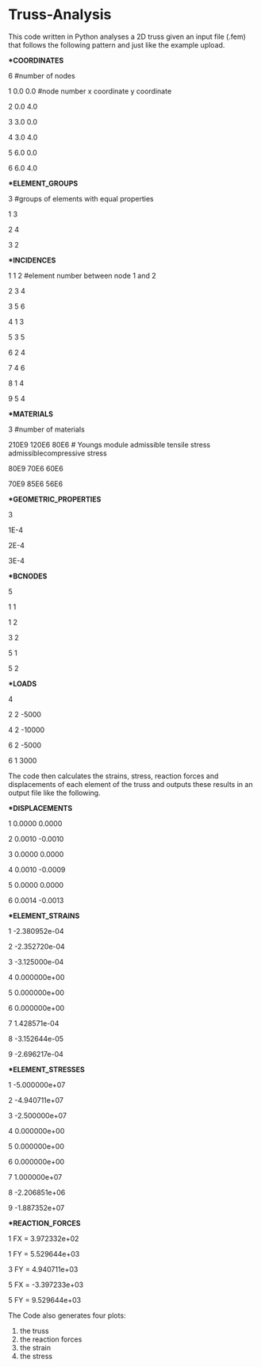# Truss-Analysis
This code written in Python analyses a 2D truss given an input file (.fem) that follows the following pattern and just like the example upload.

<b>*COORDINATES</b>  

6 #number of nodes

1	0.0 0.0 #node number  x coordinate  y coordinate

2 0.0 4.0

3 3.0 0.0

4 3.0 4.0

5 6.0 0.0

6 6.0 4.0

<b>*ELEMENT_GROUPS</b> 

3 #groups of elements with equal properties

1 3

2 4

3 2

<b>*INCIDENCES</b>

1 1 2 #element number between node 1 and 2

2 3 4

3 5 6

4 1 3

5 3 5

6 2 4

7 4 6

8 1 4

9 5 4

<b>*MATERIALS</b>

3 #number of materials

210E9 120E6 80E6 # Youngs module  admissible tensile stress admissiblecompressive stress

80E9  70E6  60E6

70E9  85E6  56E6   

<b>*GEOMETRIC_PROPERTIES</b>

3

1E-4

2E-4

3E-4 

<b>*BCNODES</b>

5

1 1 

1 2

3 2

5 1 

5 2

<b>*LOADS</b>

4

2 2 -5000

4 2 -10000

6 2 -5000

6 1 3000

The code then calculates the strains, stress, reaction forces and displacements of each element of the truss and outputs these results in an output file like the following.

<b>*DISPLACEMENTS</b>

1 0.0000 0.0000

2 0.0010 -0.0010

3 0.0000 0.0000

4 0.0010 -0.0009

5 0.0000 0.0000

6 0.0014 -0.0013

<b>*ELEMENT_STRAINS</b>

1 -2.380952e-04

2 -2.352720e-04

3 -3.125000e-04

4 0.000000e+00

5 0.000000e+00

6 0.000000e+00

7 1.428571e-04

8 -3.152644e-05

9 -2.696217e-04

<b>*ELEMENT_STRESSES</b>

1 -5.000000e+07

2 -4.940711e+07

3 -2.500000e+07

4 0.000000e+00

5 0.000000e+00

6 0.000000e+00

7 1.000000e+07

8 -2.206851e+06

9 -1.887352e+07

<b>*REACTION_FORCES</b>

1 FX = 3.972332e+02

1 FY = 5.529644e+03

3 FY = 4.940711e+03

5 FX = -3.397233e+03

5 FY = 9.529644e+03

The Code also generates four plots:
1) the truss
2) the reaction forces
3) the strain
4) the stress
